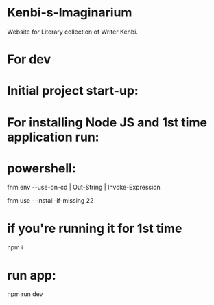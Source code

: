 # Kenbi-s-Imaginarium
Website for Literary collection of Writer Kenbi.


# For dev

# Initial project start-up:
# For installing Node JS and 1st time application run:

# powershell:

fnm env --use-on-cd | Out-String | Invoke-Expression

fnm use --install-if-missing 22


# if you're running it for 1st time 
npm i

# run app:
npm run dev